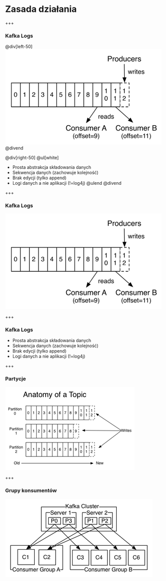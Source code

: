 
# Zasada działania


+++
### Kafka Logs

@div[left-50]
![](img/how-it-works/log_consumer.png)
@divend

@div[right-50]
@ul[white]
* Prosta abstrakcja składowania danych
* Sekwencja danych (zachowuje kolejność)
* Brak edycji (tylko append)
* Logi danych a nie aplikacji (!=log4j)
@ulend
@divend



+++
### Kafka Logs
![](img/how-it-works/log_consumer.png)



+++
<!-- .slide: class="asdfweqwefds" -->
### Kafka Logs
* Prosta abstrakcja składowania danych
* Sekwencja danych (zachowuje kolejność)
* Brak edycji (tylko append)
* Logi danych a nie aplikacji (!=log4j)



+++
### Partycje
![](img/how-it-works/log_anatomy.png)



+++
### Grupy konsumentów
![](img/how-it-works/consumer-groups.png)